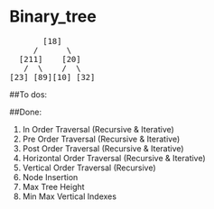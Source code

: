 # Binary_tree

<pre>
       [18]
     / 	    \
  [211]    [20]
   /  \    /  \
[23] [89][10] [32]
</pre>

##To dos:




##Done:

1. In Order Traversal (Recursive & Iterative)
2. Pre Order Traversal (Recursive & Iterative)
3. Post Order Traversal (Recursive & Iterative)
4. Horizontal Order Traversal (Recursive & Iterative)
5. Vertical Order Traversal (Recursive)
6. Node Insertion
7. Max Tree Height
8. Min Max Vertical Indexes

